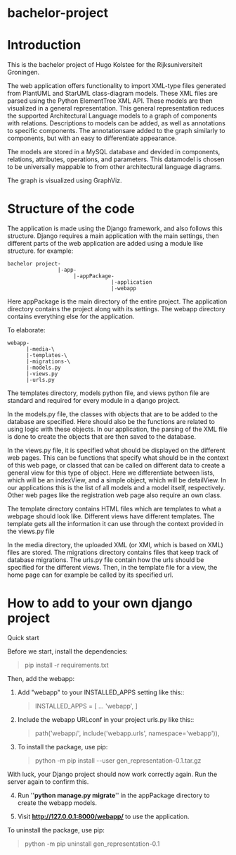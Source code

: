 # bachelor-project

# Introduction
This is the bachelor project of Hugo Kolstee for the Rijksuniversiteit Groningen.

The web application offers functionality to import XML-type files generated from PlantUML and StarUML class-diagram models. 
These XML files are parsed using the Python ElementTree XML API.
These models are then visualized in a general representation. 
This general representation reduces the supported Architectural Language models to a graph of components with relations.
Descriptions to models can be added, as well as annotations to specific components. 
The annotationsare added to the graph similarly to components, but with an easy to differentiate appearance.

The models are stored in a MySQL database and devided in components, relations, attributes, operations, and parameters.
This datamodel is chosen to be universally mappable to from other architectural language diagrams.

The graph is visualized using GraphViz.

# Structure of the code
The application is made using the Django framework, and also follows this structure.
Django requires a main application with the main settings, then different parts of the web application are added using
  a module like structure.
for example:

    bachelor project-
                    |-app-
                         |-appPackage-
                                     |-application
                                     |-webapp

Here appPackage is the main directory of the entire project.
The application directory contains the project along with its settings.
The webapp directory contains everything else for the application.

To elaborate:

    webapp-
          |-media-\
          |-templates-\
          |-migrations-\
          |-models.py
          |-views.py
          |-urls.py

The templates directory, models python file, and views python file are standard and required for every module in a django project.

In the models.py file, the classes with objects that are to be added to the database are specified. Here should also be the functions are related to using logic with these objects. In our application, the parsing of the
XML file is done to create the objects that are then saved to the database.

In the views.py file, it is specified what should be displayed on the different web pages. This can be functions that specify what should be in the context of this web page, or classed that can be called on different data to create a general view for this type of object. Here we differentiate between lists, which will be an indexView, and a simple object, which will be detailView. In our applications this is the list of all models and a model itself, respectively. Other web pages like the registration web page also require an own class.

The template directory contains HTML files which are templates to what a webpage should look like. Different views have different templates. The template gets all the information it can use through the context provided in the views.py file

In the media directory, the uploaded XML (or XMI, which is based on XML) files are stored. The migrations directory contains files that keep track of database migrations. The urls.py file contain how the urls should be specified for the different views. Then, in the template file for a view, the home page can for example be called by its specified url.

# How to add to your own django project
Quick start

Before we start, install the dependencies:

  > pip install -r requirements.txt

Then, add the webapp:

1. Add "webapp" to your INSTALLED_APPS setting like this::

    > INSTALLED_APPS = [
    >     ...
    >     'webapp',
    > ]

2. Include the webapp URLconf in your project urls.py like this::

    > path('webapp/', include('webapp.urls', namespace='webapp')),

3. To install the package, use pip:

    > python -m pip install --user gen_representation-0.1.tar.gz

With luck, your Django project should now work correctly again. Run the server again to confirm this.

4. Run ''**python manage.py migrate**'' in the appPackage directory to create the webapp models.

5. Visit **http://127.0.0.1:8000/webapp/** to use the application.

To uninstall the package, use pip:

   > python -m pip uninstall gen_representation-0.1
